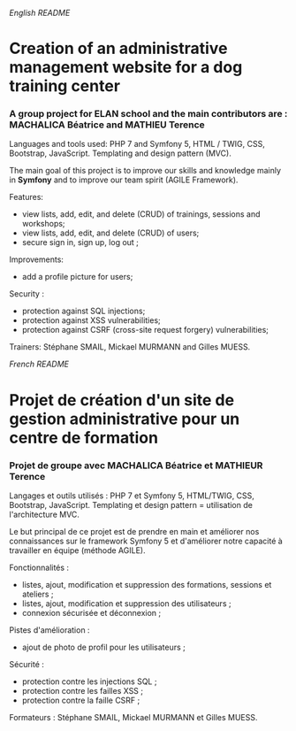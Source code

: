 _English README_

# Creation of an administrative management website for a dog training center

### A group project for ELAN school and the main contributors are : MACHALICA Béatrice and MATHIEU Terence

Languages ​​and tools used: PHP 7 and Symfony 5, HTML / TWIG, CSS, Bootstrap, JavaScript.
Templating and design pattern (MVC).

The main goal of this project is to improve our skills and knowledge mainly in **Symfony** and to improve our team spirit (AGILE Framework).

Features:

- view lists, add, edit, and delete (CRUD) of trainings, sessions and workshops;
- view lists, add, edit, and delete (CRUD) of users;
- secure sign in, sign up, log out ;

Improvements:

- add a profile picture for users;

Security :

- protection against SQL injections;
- protection against XSS vulnerabilities;
- protection against CSRF (cross-site request forgery) vulnerabilities;

Trainers: Stéphane SMAIL, Mickael MURMANN and Gilles MUESS.

_French README_

# Projet de création d'un site de gestion administrative pour un centre de formation

### Projet de groupe avec MACHALICA Béatrice et MATHIEUR Terence

Langages et outils utilisés : PHP 7 et Symfony 5, HTML/TWIG, CSS, Bootstrap, JavaScript.
Templating et design pattern = utilisation de l'architecture MVC.

Le but principal de ce projet est de prendre en main et améliorer nos connaissances sur le framework Symfony 5 et d'améliorer notre capacité à travailler en équipe (méthode AGILE).

Fonctionnalités :

- listes, ajout, modification et suppression des formations, sessions et ateliers ;
- listes, ajout, modification et suppression des utilisateurs ;
- connexion sécurisée et déconnexion ;

Pistes d'amélioration :

- ajout de photo de profil pour les utilisateurs ;

Sécurité :

- protection contre les injections SQL ;
- protection contre les failles XSS ;
- protection contre la faille CSRF ;

Formateurs : Stéphane SMAIL, Mickael MURMANN et Gilles MUESS.
